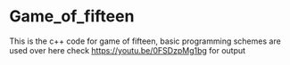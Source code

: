 # Game_of_fifteen
This is the c++ code for game of fifteen, basic programming schemes are used over here
check https://youtu.be/0FSDzpMg1bg for output 
